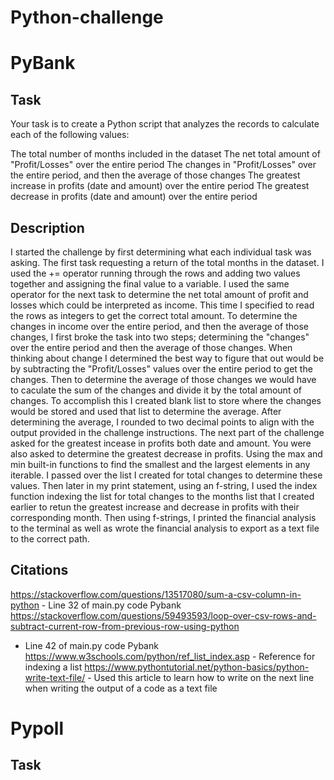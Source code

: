 # Python-challenge

# PyBank

## Task

Your task is to create a Python script that analyzes the records to calculate each of the following values:

The total number of months included in the dataset
The net total amount of "Profit/Losses" over the entire period
The changes in "Profit/Losses" over the entire period, and then the average of those changes
The greatest increase in profits (date and amount) over the entire period
The greatest decrease in profits (date and amount) over the entire period

## Description

I started the challenge by first determining what each individual task was asking. The first task requesting a return of the total months in the dataset. I used the += operator running through the rows and adding two values together and assigning the final value to a variable. I used the same operator for the next task to determine the net total amount of profit and losses which could be interpreted as income. This time I specified to read the rows as integers to get the correct total amount. To determine the changes in income over the entire period, and then the average of those changes, I first broke the task into two steps; determining the "changes" over the entire period and then the average of those changes. When thinking about change I determined the best way to figure that out would be by subtracting the "Profit/Losses" values over the entire period to get the changes. Then to determine the average of those changes we would have to caculate the sum of the changes and divide it by the total amount of changes. To accomplish this I created blank list to store where the changes would be stored and used that list to determine the average. After determining the average, I rounded to two decimal points to align with the output provided in the challenge instructions. The next part of the challenge asked for the greatest incease in profits both date and amount. You were also asked to determine the greatest decrease in profits. Using the max and min built-in functions to find the smallest and the largest elements in any iterable. I passed over the list I created for total changes to determine these values. Then later in my print statement, using an f-string, I used the index function indexing the list for total changes to the months list that I created earlier to retun the greatest increase and decrease in profits with their corresponding month. Then using f-strings, I printed the financial analysis to the terminal as well as wrote the financial analysis to export as a text file to the correct path. 

## Citations

https://stackoverflow.com/questions/13517080/sum-a-csv-column-in-python - Line 32 of main.py code Pybank
https://stackoverflow.com/questions/59493593/loop-over-csv-rows-and-subtract-current-row-from-previous-row-using-python 
- Line 42 of main.py code Pybank
https://www.w3schools.com/python/ref_list_index.asp - Reference for indexing a list
https://www.pythontutorial.net/python-basics/python-write-text-file/ - Used this article to learn how to write on the next line when writing the output of a code as a text file


# Pypoll

## Task

